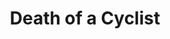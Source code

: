 ---
title: "Death of a Cyclist"
year: 1955
rating: 4
stars: "★★★★"
rewatched: false
permalink: "death-of-a-cyclist"
watched_on: 2023-06-11
---